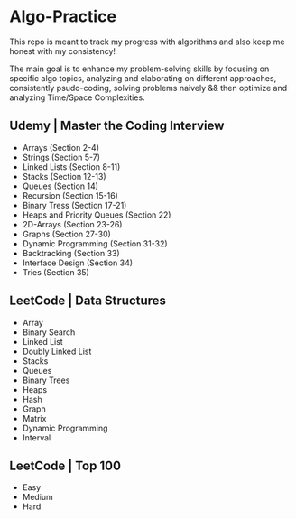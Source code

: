 # Algo-Practice

This repo is meant to track my progress with algorithms and also keep me honest with my consistency!

The main goal is to enhance my problem-solving skills by focusing on specific algo topics, analyzing and elaborating on different approaches, consistently psudo-coding, solving problems naively && then optimize and analyzing Time/Space Complexities.

## Udemy | Master the Coding Interview
- Arrays (Section 2-4)
- Strings (Section 5-7)
- Linked Lists (Section 8-11)
- Stacks (Section 12-13)
- Queues (Section 14)
- Recursion (Section 15-16)
- Binary Tress (Section 17-21)
- Heaps and Priority Queues (Section 22)
- 2D-Arrays (Section 23-26)
- Graphs (Section 27-30)
- Dynamic Programming (Section 31-32)
- Backtracking (Section 33)
- Interface Design (Section 34)
- Tries (Section 35)

## LeetCode | Data Structures

- Array
- Binary Search
- Linked List
- Doubly Linked List
- Stacks
- Queues
- Binary Trees
- Heaps
- Hash
- Graph
- Matrix
- Dynamic Programming
- Interval

## LeetCode | Top 100

- Easy
- Medium
- Hard
